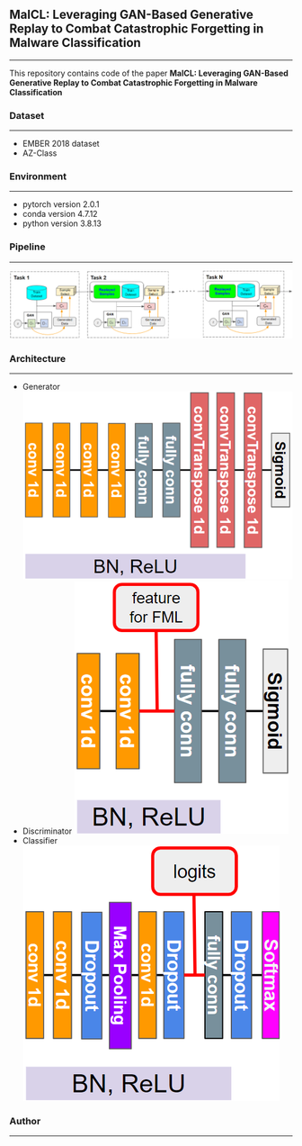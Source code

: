 ## MalCL: Leveraging GAN-Based Generative Replay to Combat Catastrophic Forgetting in Malware Classification

---

This repository contains code of the paper __MalCL: Leveraging GAN-Based Generative Replay to Combat Catastrophic Forgetting in Malware Classification__



### Dataset
---
* EMBER 2018 dataset
* AZ-Class


### Environment
---
* pytorch version 2.0.1
* conda version 4.7.12
* python version 3.8.13


### Pipeline
---
![pipeline](https://github.com/MalwareReplayGAN/MalCL/blob/master/Repo_img/pipeline_new.png)


### Architecture
---
* Generator
![Generator](https://github.com/MalwareReplayGAN/MalCL/blob/master/Repo_img/Generator.png)
* Discriminator
![Discriminator](https://github.com/MalwareReplayGAN/MalCL/blob/master/Repo_img/Discriminator.png)
* Classifier
![Classifier](https://github.com/MalwareReplayGAN/MalCL/blob/master/Repo_img/Classifier.png)



### Author
---


